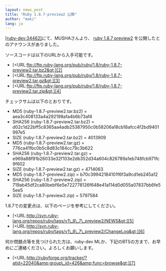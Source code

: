 ```yaml
---
layout: news_post
title: "Ruby 1.8.7-preview2 公開"
author: "maki"
lang: ja
---
```


[\[ruby-dev:34462\]][1]にて、MUSHAさんより、 [ruby 1.8.7 preview2][2]
を公開したとのアナウンスがありました。

ソースコードは以下のURLから入手可能です。

* [&lt;URL:ftp://ftp.ruby-lang.org/pub/ruby/1.8/ruby-1.8.7-preview2.tar.bz2&gt;][2]
* [&lt;URL:ftp://ftp.ruby-lang.org/pub/ruby/1.8/ruby-1.8.7-preview2.tar.gz&gt;][3]
* [&lt;URL:ftp://ftp.ruby-lang.org/pub/ruby/1.8/ruby-1.8.7-preview2.tar.zip&gt;][4]

チェックサムは以下のとおりです。

* MD5 (ruby-1.8.7-preview2.tar.bz2) = aea3c408133a4a292198afa4b6b73af4
* SHA256 (ruby-1.8.7-preview2.tar.bz2) =
  d02c1d22bff5c8365aa4adb25387950c0b58206a18cb18afcc4f2bd9401997e5
* SIZE (ruby-1.8.7-preview2.tar.bz2) = 4013909
* MD5 (ruby-1.8.7-preview2.tar.gz) = 776ca41fbc0b5c8d83c184cc79c3b622
* SHA256 (ruby-1.8.7-preview2.tar.gz) =
  e969a88f91b26033e32f103e2db352d34a604c826789a1eb748fcb971fc9f602
* SIZE (ruby-1.8.7-preview2.tar.gz) = 4714063
* MD5 (ruby-1.8.7-preview2.zip) = b70c39942184101f6f3a9cd1eb245a12
* SHA256 (ruby-1.8.7-preview2.zip) =
  719ab45df2ca80bebf6e5e722778126f648e41a114d0d055a07837bb6fe55ee5
* SIZE (ruby-1.8.7-preview2.zip) = 5797584

1\.8.7での変更点は、以下のページを参考にしてください。

* [&lt;URL:http://svn.ruby-lang.org/repos/ruby/tags/v1\_8\_7\_preview2/NEWS&gt;][5]
* [&lt;URL:http://svn.ruby-lang.org/repos/ruby/tags/v1\_8\_7\_preview2/ChangeLog&gt;][6]

何か問題点等を見つけられた方は、ruby-dev MLか、下記のBTSの方まで、お早めにご連絡ください。よろしくお願いします。

* [&lt;URL:http://rubyforge.org/tracker/?atid=22040&amp;group\_id=426&amp;func=browse&gt;][7]



[1]: http://blade.nagaokaut.ac.jp/cgi-bin/scat.rb/ruby/ruby-dev/34462 
[2]: ftp://ftp.ruby-lang.org/pub/ruby/1.8/ruby-1.8.7-preview2.tar.bz2 
[3]: ftp://ftp.ruby-lang.org/pub/ruby/1.8/ruby-1.8.7-preview2.tar.gz 
[4]: ftp://ftp.ruby-lang.org/pub/ruby/1.8/ruby-1.8.7-preview2.tar.zip 
[5]: http://svn.ruby-lang.org/repos/ruby/tags/v1_8_7_preview2/NEWS 
[6]: http://svn.ruby-lang.org/repos/ruby/tags/v1_8_7_preview2/ChangeLog 
[7]: http://rubyforge.org/tracker/?atid=22040&amp;group_id=426&amp;func=browse 
